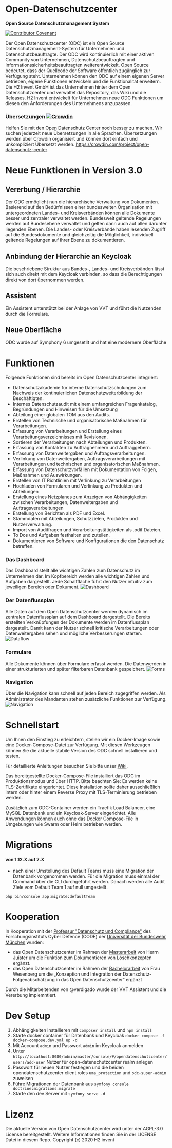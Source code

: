 # Open-Datenschutzcenter
__Open Source Datenschutzmanagement System__

[![Contributor Covenant](https://img.shields.io/badge/Contributor%20Covenant-v2.0%20adopted-ff69b4.svg)](code_of_conduct.md)

Der Open Datenschutzcenter (ODC) ist ein Open Source Datenschutzmanagement-System für Unternehmen und Datenschutzbeauftragte. Der ODC wird kontinuierlich mit einer aktiven Community von Unternehmen, Datenschutzbeauftragten und Informationssicherheitsbeauftragten weiterentwickelt. Open Source bedeutet, dass der Quellcode der Software öffentlich zugänglich zur Verfügung steht. Unternehmen können den ODC auf einem eigenen Server betrieben, eigene Funktionen entwickeln und die Funktionalität erweitern. Die H2 Invent GmbH ist das Unternehmen hinter dem Open Datenschutzcenter und verwaltet das Repository, das Wiki und die Releases. H2 Invent entwickelt für Unternehmen neue ODC Funktionen um diesen den Anforderungen des Unternehmens anzupassen.

### Übersetzungen [![Crowdin](https://badges.crowdin.net/open-datenschutz-center/localized.svg)](https://crowdin.com/project/open-datenschutz-center)
Helfen Sie mit den Open Datenschutz Center noch besser zu machen. Wir suchen jederzeit neue Übersetzungen in alle Sprachen.
Übersetzungen werden über Crowdin organisiert und können dort einfach und unkompliziert Übersetzt werden.
https://crowdin.com/project/open-datenschutz-center

# Neue Funktionen in Version 3.0

## Vererbung / Hierarchie

Der ODC ermöglicht nun die hierarchische Verwaltung von Dokumenten. Basierend auf den Bedürfnissen einer bundesweiten Organisation mit untergeordneten Landes- und Kreisverbänden können alle Dokumente besser und zentraler verwaltet werden. Bundesweit geltende Regelungen werden auf Bundesebene verwaltet und gelten dann auch auf allen darunter liegenden Ebenen. Die Landes- oder Kreisverbände haben lesenden Zugriff auf die Bundesdokumente und gleichzeitig die Möglichkeit, individuell geltende Regelungen auf ihrer Ebene zu dokumentieren.

## Anbindung der Hierarchie an Keycloak 

Die beschriebene Struktur aus Bundes-, Landes- und Kreisverbänden lässt sich auch direkt mit dem Keycloak verbinden, so dass die Berechtigungen direkt von dort übernommen werden.  

## Assistent 

Ein Assistent unterstützt bei der Anlage von VVT und führt die Nutzenden durch die Formulare.

## Neue Oberfläche 

ODC wurde auf Symphony 6 umgesetllt und hat eine modernere Oberfläche 

# Funktionen
Folgende Funktionen sind bereits im Open Datenschutzcenter integriert:
* Datenschutzakademie für interne Datenschutzschulungen zum Nachweis der kontinuierlichen Datenschutzweiterbildung der Beschäftigten.
* Internes Datenschutzaudit mit einem umfangreichen Fragenkatalog, Begründungen und Hinweisen für die Umsetzung
* Abteilung einer globalen TOM aus den Audits.
* Erstellen von Technische und organisatorische Maßnahmen für Verarbeitungen.
* Erfassung von Verarbeitungen und Erstellung eines Verarbeitungsverzeichnisses mit Revisionen.
* Sortieren der Verarbeitungen nach Abteilungen und Produkten.
* Erfassung von Kontakten zu Auftragnehmern und Auftraggebern.
* Erfassung von Datenweitergaben und Auftragsverarbeitungen.
* Verlinkung von Datenweitergaben, Auftragsverarbeitungen mit Verarbeitungen und technischen und organisatorischen Maßnahmen.
* Erfassung von Datenschutzvorfällen mit Dokumentation von Folgen, Maßnahmen und Auswirkungen.
* Erstellen von IT Richtlinien mit Verlinkung zu Verarbeitungen
* Hochladen von Formularen und Verlinkung zu Produkten und Abteilungen
* Erstellung eines Netzplanes zum Anzeigen von Abhängigkeiten zwischen Verarbeitungen, Datenweitergaben und Auftragsverarbeitungen
* Erstellung von Berichten als PDF und Excel.
* Stammdaten mit Abteilungen, Schutzzielen, Produkten und Nutzerverwaltung.
* Import von Auditfragen und Verarbeitungstätigkeiten als .odif Dateien.
* To Dos und Aufgaben festhalten und zuteilen.
* Dokumentieren von Software und Konfigurationen die den Datenschutz betreffen.

### Das Dashboard
Das Dashboard stellt alle wichtigen Zahlen zum Datenschutz im Unternehmen dar. Im Kopfbereich werden alle wichtigen Zahlen und Aufgaben dargestellt. Jede Schaltfläche führt den Nutzer intuitiv zum jeweiligen Bereich oder Dokument.
![Dashboard](docs/images/dashboard-heading.jpg)


### Der Datenflussplan
Alle Daten auf dem Open Datenschutzcenter werden dynamisch im zentralen Datenflussplan auf dem Dashboard dargestellt. Die Bereits erstellten Verknüpfungen der Dokumente werden im Datenflussplan dargestellt. Damit kann der Nutzer schnell kritische Verarbeitungen oder Datenweitergaben sehen und mögliche Verbesserungen starten.
![Dataflow](docs/images/interactiv-dataflow-chart.jpg)

### Formulare
Alle Dokumente können über Formulare erfasst werden. Die Datenwerden in einer strukturierten und später filterbaren Datenbank gespeichert.
![Forms](docs/images/creation.jpg)


### Navigation
Über die Navigation kann schnell auf jeden Bereich zugegriffen werden. Als Administrator des Mandanten stehen zusätzliche Funktionen zur Verfügung.
![Navigation](docs/images/navigation.jpg)



# Schnellstart
Um Ihnen den Einstieg zu erleichtern, stellen wir ein Docker-Image sowie eine Docker-Compose-Datei zur Verfügung. Mit diesen Werkzeugen können Sie die aktuelle stabile Version des ODC schnell installieren und testen.

Für detaillierte Anleitungen besuchen Sie bitte unser [Wiki](https://github.com/H2-invent/open-datenschutzcenter/wiki/Get-Started).

Das bereitgestellte Docker-Compose-File installiert das ODC im Produktionsmodus und über HTTP. Bitte beachten Sie: Es werden keine TLS-Zertifikate eingerichtet. Diese Installation sollte daher ausschließlich intern oder hinter einem Reverse Proxy mit TLS-Terminierung betrieben werden.

Zusätzlich zum ODC-Container werden ein Traefik Load Balancer, eine MySQL-Datenbank und ein Keycloak-Server eingerichtet. Alle Anwendungen können auch ohne das Docker Compose-File in Umgebungen wie Swarm oder Helm betrieben werden.

# Migrations
#### von 1.12.X auf 2.X
* nach einer Umstellung des Default Teams muss eine Migration der Datenbank vorgenommen werden. Für die Migration muss einmal der Command über die CLI durchgeführt werden.
Danach werden alle Audit Ziele vom Default Team 1 auf null umgestellt.
````
php bin/console app:migrate:defaultTeam
````

# Kooperation
In Kooperation mit der [Professur "Datenschutz und Compliance"](https://www.unibw.de/datcom) des Forschungsinstituts Cyber Defence (CODE) der [Universität der Bundeswehr München](https://www.unibw.de/home) wurden:
* das Open Datenschutzcenter im Rahmen der [Masterarbeit](docs/Masterarbeit_loeschkonzepte.pdf) von Herrn Juister um die Funktion zum Dokumentieren von Löschkonzepten ergänzt.
* das Open Datenschutzcenter im Rahmen der [Bachelorarbeit](docs/Bachelorarbeit%20DSFA%20ODC%20bereinigt.pdf) von Frau Wesenberg um die „Konzeption und Integration der Datenschutz-Folgenabschätzung in das Open Datenschutzcenter“ ergänzt

Durch die Mitarbeitenden von @verdigado wurde der VVT Assistent und die Vererbung implemntiert. 

# Dev Setup

1. Abhängigkeiten installieren mit `composer install` und `npm install`
1. Starte docker container für Datenbank und Keycloak `docker compose -f docker-compose.dev.yml up -d`
1. Mit Account `admin` und Passwort `admin` im Keycloak anmelden
1. Unter `http://localhost:8080/admin/master/console/#/opendatenschutzcenter/users/add-user` Nutzer für open-datenschutzcenter realm anlegen
1. Passwort für neuen Nutzer festlegen und die beiden opendatenschutzcenter client roles `uma_protection` und `odc-super-admin` zuweisen
1. Führe Migrationen der Datenbank aus `symfony console doctrine:migrations:migrate`
1. Starte den dev Server mit `symfony serve -d`

# Lizenz
Die aktuelle Version von Open Datenschutzcenter wird unter der AGPL-3.0 License bereitgestellt. Weitere Informationen finden Sie in der LICENSE Datei in diesem Repo.
Copyright (c) 2020 H2 invent
